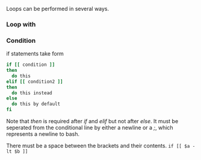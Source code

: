 Loops can be performed in several ways.

### Loop with 


### Condition

if statements take form
```bash
if [[ condition ]]
then
  do this
elif [[ condition2 ]]
then 
  do this instead
else
  do this by default
fi
```
Note that *then* is required after *if* and *elif* but not after *else*.
It must be seperated from the conditional line by either a newline or a *;*, which represents a newline to bash.

There must be a space between the brackets and their contents.
`if [[ $a -lt $b ]]`
